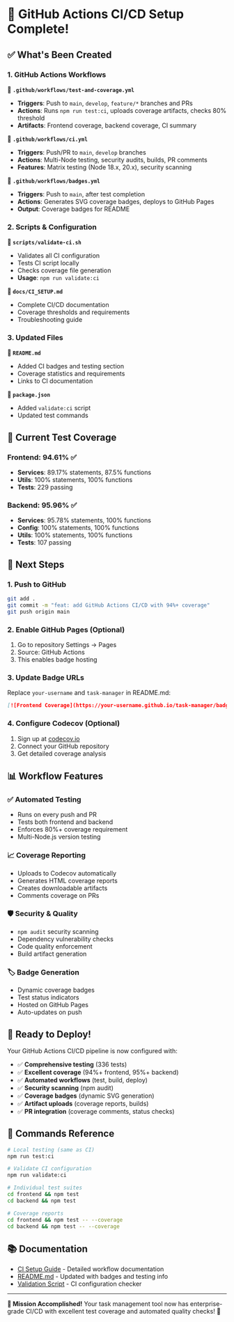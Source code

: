 # 🚀 GitHub Actions CI/CD Setup Complete!

## ✅ What's Been Created

### 1. GitHub Actions Workflows

**📁 `.github/workflows/test-and-coverage.yml`**
- **Triggers**: Push to `main`, `develop`, `feature/*` branches and PRs
- **Actions**: Runs `npm run test:ci`, uploads coverage artifacts, checks 80% threshold
- **Artifacts**: Frontend coverage, backend coverage, CI summary

**📁 `.github/workflows/ci.yml`**
- **Triggers**: Push/PR to `main`, `develop` branches
- **Actions**: Multi-Node testing, security audits, builds, PR comments
- **Features**: Matrix testing (Node 18.x, 20.x), security scanning

**📁 `.github/workflows/badges.yml`**
- **Triggers**: Push to `main`, after test completion
- **Actions**: Generates SVG coverage badges, deploys to GitHub Pages
- **Output**: Coverage badges for README

### 2. Scripts & Configuration

**📁 `scripts/validate-ci.sh`**
- Validates all CI configuration
- Tests CI script locally
- Checks coverage file generation
- **Usage**: `npm run validate:ci`

**📁 `docs/CI_SETUP.md`**
- Complete CI/CD documentation
- Coverage thresholds and requirements
- Troubleshooting guide

### 3. Updated Files

**📁 `README.md`**
- Added CI badges and testing section
- Coverage statistics and requirements
- Links to CI documentation

**📁 `package.json`**
- Added `validate:ci` script
- Updated test commands

## 🎯 Current Test Coverage

### Frontend: **94.61%** ✅
- **Services**: 89.17% statements, 87.5% functions
- **Utils**: 100% statements, 100% functions
- **Tests**: 229 passing

### Backend: **95.96%** ✅
- **Services**: 95.78% statements, 100% functions
- **Config**: 100% statements, 100% functions
- **Utils**: 100% statements, 100% functions
- **Tests**: 107 passing

## 🔧 Next Steps

### 1. Push to GitHub
```bash
git add .
git commit -m "feat: add GitHub Actions CI/CD with 94%+ coverage"
git push origin main
```

### 2. Enable GitHub Pages (Optional)
1. Go to repository Settings → Pages
2. Source: GitHub Actions
3. This enables badge hosting

### 3. Update Badge URLs
Replace `your-username` and `task-manager` in README.md:
```markdown
[![Frontend Coverage](https://your-username.github.io/task-manager/badges/frontend-coverage.svg)]
```

### 4. Configure Codecov (Optional)
1. Sign up at [codecov.io](https://codecov.io)
2. Connect your GitHub repository
3. Get detailed coverage analysis

## 📊 Workflow Features

### ✅ Automated Testing
- Runs on every push and PR
- Tests both frontend and backend
- Enforces 80%+ coverage requirement
- Multi-Node.js version testing

### 📈 Coverage Reporting
- Uploads to Codecov automatically
- Generates HTML coverage reports
- Creates downloadable artifacts
- Comments coverage on PRs

### 🛡️ Security & Quality
- `npm audit` security scanning
- Dependency vulnerability checks
- Code quality enforcement
- Build artifact generation

### 🏷️ Badge Generation
- Dynamic coverage badges
- Test status indicators
- Hosted on GitHub Pages
- Auto-updates on push

## 🎉 Ready to Deploy!

Your GitHub Actions CI/CD pipeline is now configured with:

- ✅ **Comprehensive testing** (336 tests)
- ✅ **Excellent coverage** (94%+ frontend, 95%+ backend)
- ✅ **Automated workflows** (test, build, deploy)
- ✅ **Security scanning** (npm audit)
- ✅ **Coverage badges** (dynamic SVG generation)
- ✅ **Artifact uploads** (coverage reports, builds)
- ✅ **PR integration** (coverage comments, status checks)

## 🚀 Commands Reference

```bash
# Local testing (same as CI)
npm run test:ci

# Validate CI configuration
npm run validate:ci

# Individual test suites
cd frontend && npm test
cd backend && npm test

# Coverage reports
cd frontend && npm test -- --coverage
cd backend && npm test -- --coverage
```

## 📚 Documentation

- [CI Setup Guide](docs/CI_SETUP.md) - Detailed workflow documentation
- [README.md](README.md) - Updated with badges and testing info
- [Validation Script](scripts/validate-ci.sh) - CI configuration checker

---

**🎯 Mission Accomplished!** Your task management tool now has enterprise-grade CI/CD with excellent test coverage and automated quality checks! 🚀